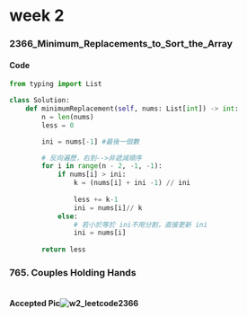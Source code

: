 # week 2
### 2366_Minimum_Replacements_to_Sort_the_Array
#### Code
```python
from typing import List

class Solution:
    def minimumReplacement(self, nums: List[int]) -> int:
        n = len(nums)
        less = 0

        ini = nums[-1] #最後一個數

        # 反向遍歷，右到-->非遞減順序
        for i in range(n - 2, -1, -1):
            if nums[i] > ini:
                k = (nums[i] + ini -1) // ini  
              
                less += k-1  
                ini = nums[i]// k  
            else:
                # 若小於等於 ini不用分割，直接更新 ini
                ini = nums[i]  
        
        return less
```

### 765. Couples Holding Hands
```

```
#### Accepted Pic![w2_leetcode2366](https://github.com/user-attachments/assets/6076cd17-0b31-4984-8c01-cd1007cad5b0)


